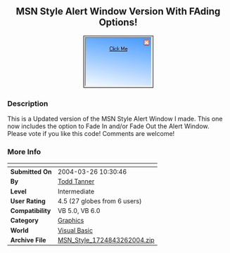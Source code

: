 ﻿<div align="center">

## MSN Style Alert Window Version With FAding Options\!

<img src="PIC20043261028434230.jpg">
</div>

### Description

This is a Updated version of the MSN Style Alert Window I made. This one now includes the option to Fade In and/or Fade Out the Alert Window. Please vote if you like this code! Comments are welcome!
 
### More Info
 


<span>             |<span>
---                |---
**Submitted On**   |2004-03-26 10:30:46
**By**             |[Todd Tanner](https://github.com/Planet-Source-Code/PSCIndex/blob/master/ByAuthor/todd-tanner.md)
**Level**          |Intermediate
**User Rating**    |4.5 (27 globes from 6 users)
**Compatibility**  |VB 5\.0, VB 6\.0
**Category**       |[Graphics](https://github.com/Planet-Source-Code/PSCIndex/blob/master/ByCategory/graphics__1-46.md)
**World**          |[Visual Basic](https://github.com/Planet-Source-Code/PSCIndex/blob/master/ByWorld/visual-basic.md)
**Archive File**   |[MSN\_Style\_1724843262004\.zip](https://github.com/Planet-Source-Code/todd-tanner-msn-style-alert-window-version-with-fading-options__1-52666/archive/master.zip)








